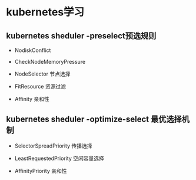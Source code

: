 # kubernetes学习

## kubernetes sheduler -preselect预选规则

 - NodiskConflict
 
 - CheckNodeMemoryPressure
 
 - NodeSelector 节点选择
 
 - FitResource 资源过滤
 
 - Affinity 亲和性
 
## kubernetes sheduler -optimize-select 最优选择机制

- SelectorSpreadPriority 传播选择  

- LeastRequestedPriority  空闲容量选择

- AffinityPriority 亲和性

